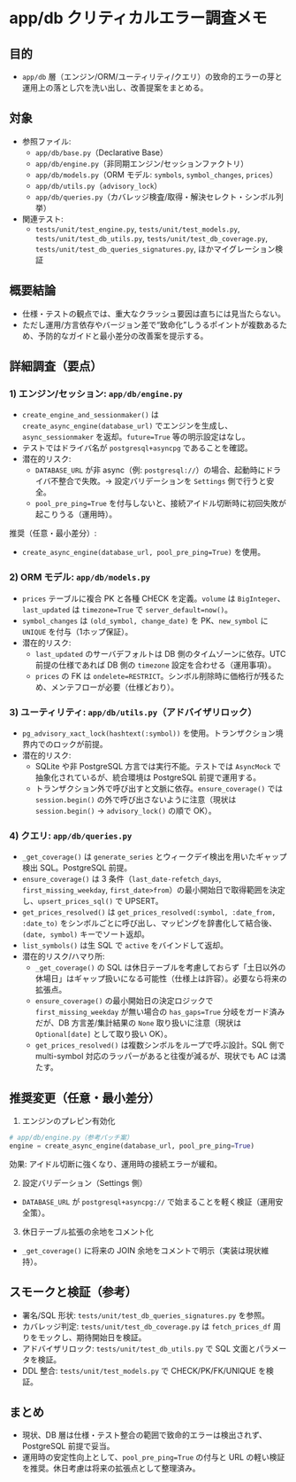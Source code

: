 # app/db クリティカルエラー調査メモ

## 目的
- `app/db` 層（エンジン/ORM/ユーティリティ/クエリ）の致命的エラーの芽と運用上の落とし穴を洗い出し、改善提案をまとめる。

## 対象
- 参照ファイル:
  - `app/db/base.py`（Declarative Base）
  - `app/db/engine.py`（非同期エンジン/セッションファクトリ）
  - `app/db/models.py`（ORM モデル: `symbols`, `symbol_changes`, `prices`）
  - `app/db/utils.py`（`advisory_lock`）
  - `app/db/queries.py`（カバレッジ検査/取得・解決セレクト・シンボル列挙）
- 関連テスト:
  - `tests/unit/test_engine.py`, `tests/unit/test_models.py`,
    `tests/unit/test_db_utils.py`, `tests/unit/test_db_coverage.py`,
    `tests/unit/test_db_queries_signatures.py`, ほかマイグレーション検証

## 概要結論
- 仕様・テストの観点では、重大なクラッシュ要因は直ちには見当たらない。
- ただし運用/方言依存やバージョン差で“致命化”しうるポイントが複数あるため、予防的なガイドと最小差分の改善案を提示する。

## 詳細調査（要点）

### 1) エンジン/セッション: `app/db/engine.py`
- `create_engine_and_sessionmaker()` は `create_async_engine(database_url)` でエンジンを生成し、`async_sessionmaker` を返却。`future=True` 等の明示設定はなし。
- テストではドライバ名が `postgresql+asyncpg` であることを確認。
- 潜在的リスク:
  - `DATABASE_URL` が非 async（例: `postgresql://`）の場合、起動時にドライバ不整合で失敗。→ 設定バリデーションを `Settings` 側で行うと安全。
  - `pool_pre_ping=True` を付与しないと、接続アイドル切断時に初回失敗が起こりうる（運用時）。

推奨（任意・最小差分）:
- `create_async_engine(database_url, pool_pre_ping=True)` を使用。

### 2) ORM モデル: `app/db/models.py`
- `prices` テーブルに複合 PK と各種 CHECK を定義。`volume` は `BigInteger`、`last_updated` は `timezone=True` で `server_default=now()`。
- `symbol_changes` は `(old_symbol, change_date)` を PK、`new_symbol` に `UNIQUE` を付与（1ホップ保証）。
- 潜在的リスク:
  - `last_updated` のサーバデフォルトは DB 側のタイムゾーンに依存。UTC 前提の仕様であれば DB 側の `timezone` 設定を合わせる（運用事項）。
  - `prices` の FK は `ondelete=RESTRICT`。シンボル削除時に価格行が残るため、メンテフローが必要（仕様どおり）。

### 3) ユーティリティ: `app/db/utils.py`（アドバイザリロック）
- `pg_advisory_xact_lock(hashtext(:symbol))` を使用。トランザクション境界内でのロックが前提。
- 潜在的リスク:
  - SQLite や非 PostgreSQL 方言では実行不能。テストでは `AsyncMock` で抽象化されているが、統合環境は PostgreSQL 前提で運用する。
  - トランザクション外で呼び出すと文脈に依存。`ensure_coverage()` では `session.begin()` の外で呼び出さないように注意（現状は `session.begin()` → `advisory_lock()` の順で OK）。

### 4) クエリ: `app/db/queries.py`
- `_get_coverage()` は `generate_series` とウィークデイ検出を用いたギャップ検出 SQL。PostgreSQL 前提。
- `ensure_coverage()` は 3 条件（`last_date-refetch_days`, `first_missing_weekday`, `first_date>from`）の最小開始日で取得範囲を決定し、`upsert_prices_sql()` で UPSERT。
- `get_prices_resolved()` は `get_prices_resolved(:symbol, :date_from, :date_to)` をシンボルごとに呼び出し、マッピングを辞書化して結合後、`(date, symbol)` キーでソート返却。
- `list_symbols()` は生 SQL で `active` をバインドして返却。
- 潜在的リスク/ハマり所:
  - `_get_coverage()` の SQL は休日テーブルを考慮しておらず「土日以外の休場日」はギャップ扱いになる可能性（仕様上は許容）。必要なら将来の拡張点。
  - `ensure_coverage()` の最小開始日の決定ロジックで `first_missing_weekday` が無い場合の `has_gaps=True` 分岐をガード済みだが、DB 方言差/集計結果の `None` 取り扱いに注意（現状は `Optional[date]` として取り扱い OK）。
  - `get_prices_resolved()` は複数シンボルをループで呼ぶ設計。SQL 側で multi-symbol 対応のラッパーがあると往復が減るが、現状でも AC は満たす。

## 推奨変更（任意・最小差分）
1) エンジンのプレピン有効化
```python
# app/db/engine.py（参考パッチ案）
engine = create_async_engine(database_url, pool_pre_ping=True)
```
効果: アイドル切断に強くなり、運用時の接続エラーが緩和。

2) 設定バリデーション（Settings 側）
- `DATABASE_URL` が `postgresql+asyncpg://` で始まることを軽く検証（運用安全策）。

3) 休日テーブル拡張の余地をコメント化
- `_get_coverage()` に将来の JOIN 余地をコメントで明示（実装は現状維持）。

## スモークと検証（参考）
- 署名/SQL 形状: `tests/unit/test_db_queries_signatures.py` を参照。
- カバレッジ判定: `tests/unit/test_db_coverage.py` は `fetch_prices_df` 周りをモックし、期待開始日を検証。
- アドバイザリロック: `tests/unit/test_db_utils.py` で SQL 文面とパラメータを検証。
- DDL 整合: `tests/unit/test_models.py` で CHECK/PK/FK/UNIQUE を検証。

## まとめ
- 現状、DB 層は仕様・テスト整合の範囲で致命的エラーは検出されず、PostgreSQL 前提で妥当。
- 運用時の安定性向上として、`pool_pre_ping=True` の付与と URL の軽い検証を推奨。休日考慮は将来の拡張点として整理済み。

